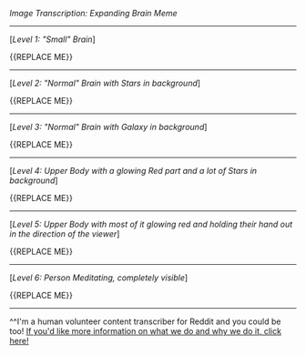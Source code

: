 *Image Transcription: Expanding Brain Meme*

---

[*Level 1: "Small" Brain*]

{{REPLACE ME}}

---

[*Level 2: "Normal" Brain with Stars in background*]

{{REPLACE ME}}

---

[*Level 3: "Normal" Brain with Galaxy in background*]

{{REPLACE ME}}

---

[*Level 4: Upper Body with a glowing Red part and a lot of Stars in background*]

{{REPLACE ME}}

---

[*Level 5: Upper Body with most of it glowing red and holding their hand out in the direction of the viewer*]

{{REPLACE ME}}

---

[*Level 6: Person Meditating, completely visible*]

{{REPLACE ME}}

---

^^I'm&#32;a&#32;human&#32;volunteer&#32;content&#32;transcriber&#32;for&#32;Reddit&#32;and&#32;you&#32;could&#32;be&#32;too!&#32;[If&#32;you'd&#32;like&#32;more&#32;information&#32;on&#32;what&#32;we&#32;do&#32;and&#32;why&#32;we&#32;do&#32;it,&#32;click&#32;here!](https://www.reddit.com/r/TranscribersOfReddit/wiki/index)
